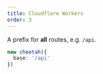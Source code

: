 ```yaml
---
title: Cloudflare Workers
order: 3
---
```


A prefix for **all** routes, e.g. `/api`.

```ts
new cheetah({
  base: '/api'
})
```
